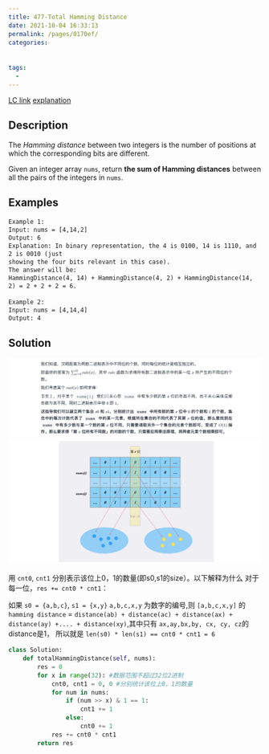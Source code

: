 ```yaml
---
title: 477-Total Hamming Distance
date: 2021-10-04 16:33:13
permalink: /pages/0170ef/
categories:
  

tags:
  - 
---
```

[LC link](https://leetcode.com/problems/total-hamming-distance/)
[explanation](https://leetcode-cn.com/problems/total-hamming-distance/solution/gong-shui-san-xie-ying-yong-cheng-fa-yua-g21t/)

## Description
The *Hamming distance* between two integers is the number of positions at which the corresponding bits are different.

Given an integer array `nums`, return **the sum of Hamming distances** between all the pairs of the integers in `nums`.

## Examples
```
Example 1:
Input: nums = [4,14,2]
Output: 6
Explanation: In binary representation, the 4 is 0100, 14 is 1110, and 2 is 0010 (just
showing the four bits relevant in this case).
The answer will be:
HammingDistance(4, 14) + HammingDistance(4, 2) + HammingDistance(14, 2) = 2 + 2 + 2 = 6.

Example 2:
Input: nums = [4,14,4]
Output: 4
```


## Solution
![](https://raw.githubusercontent.com/emmableu/image/master/477-0.png)
![](https://raw.githubusercontent.com/emmableu/image/master/477-1.png)

用 `cnt0`, `cnt1` 分别表示该位上0，1的数量(即s0,s1的size）。以下解释为什么 对于每一位，`res += cnt0 * cnt1`：

如果 `s0 = {a,b,c}`, `s1 = {x,y}` `a,b,c,x,y` 为数字的编号,则 `[a,b,c,x,y]` 的 `hamming distance` = 
`distance(ab) + distance(ac) + distance(ax) + distance(ay) +.... + distance(xy)`,其中只有 `ax,ay,bx,by, cx, cy, cz`的distance是1， 所以就是 `len(s0) * len(s1) == cnt0 * cnt1 = 6`


```python
class Solution:
    def totalHammingDistance(self, nums):
        res = 0
        for x in range(32): #数据范围不超过32位2进制
            cnt0, cnt1 = 0, 0 #分别统计该位上0，1的数量
            for num in nums:
                if (num >> x) & 1 == 1:
                    cnt1 += 1
                else:
                    cnt0 += 1
            res += cnt0 * cnt1
        return res
```
